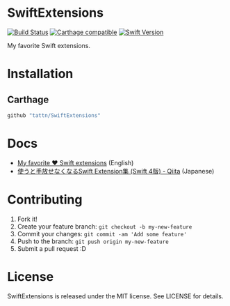 SwiftExtensions
===

[![Build Status](https://app.bitrise.io/app/e58694b1fa46a551/status.svg?token=E2FYmP02umcT9pjF4NKDSw)](https://app.bitrise.io/app/e58694b1fa46a551)
[![Carthage compatible](https://img.shields.io/badge/Carthage-compatible-4BC51D.svg?style=flat)](https://github.com/Carthage/Carthage)
[![Swift Version](https://img.shields.io/badge/Swift-5-F16D39.svg)](https://developer.apple.com/swift)

My favorite Swift extensions.

# Installation

## Carthage

```ruby
github "tattn/SwiftExtensions"
```

# Docs
- [My favorite ❤️ Swift extensions](https://dev.to/tattn/my-favorite--swift-extensions-8g7) (English)
- [使うと手放せなくなるSwift Extension集 (Swift 4版) - Qiita](https://qiita.com/tattn/items/dc7dfe2fceec00bb4ff7) (Japanese)

# Contributing

1. Fork it!
2. Create your feature branch: `git checkout -b my-new-feature`
3. Commit your changes: `git commit -am 'Add some feature'`
4. Push to the branch: `git push origin my-new-feature`
5. Submit a pull request :D

# License

SwiftExtensions is released under the MIT license. See LICENSE for details.
